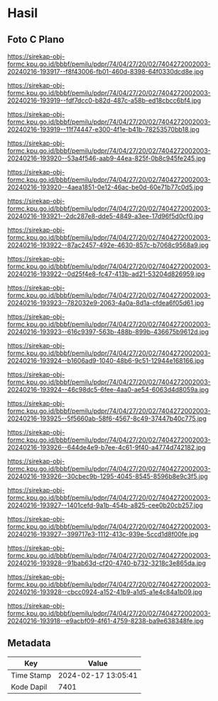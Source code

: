 # Hasil

## Foto C Plano

https://sirekap-obj-formc.kpu.go.id/bbbf/pemilu/pdpr/74/04/27/20/02/7404272002003-20240216-193917--f8f43006-fb01-460d-8398-64f0330dcd8e.jpg

https://sirekap-obj-formc.kpu.go.id/bbbf/pemilu/pdpr/74/04/27/20/02/7404272002003-20240216-193919--fdf7dcc0-b82d-487c-a58b-ed18cbcc6bf4.jpg

https://sirekap-obj-formc.kpu.go.id/bbbf/pemilu/pdpr/74/04/27/20/02/7404272002003-20240216-193919--11f74447-e300-4f1e-b41b-78253570bb18.jpg

https://sirekap-obj-formc.kpu.go.id/bbbf/pemilu/pdpr/74/04/27/20/02/7404272002003-20240216-193920--53a4f546-aab9-44ea-825f-0b8c945fe245.jpg

https://sirekap-obj-formc.kpu.go.id/bbbf/pemilu/pdpr/74/04/27/20/02/7404272002003-20240216-193920--4aea1851-0e12-46ac-be0d-60e71b77c0d5.jpg

https://sirekap-obj-formc.kpu.go.id/bbbf/pemilu/pdpr/74/04/27/20/02/7404272002003-20240216-193921--2dc287e8-dde5-4849-a3ee-17d96f5d0cf0.jpg

https://sirekap-obj-formc.kpu.go.id/bbbf/pemilu/pdpr/74/04/27/20/02/7404272002003-20240216-193922--87ac2457-492e-4630-857c-b7068c9568a9.jpg

https://sirekap-obj-formc.kpu.go.id/bbbf/pemilu/pdpr/74/04/27/20/02/7404272002003-20240216-193922--0d25f4e8-fc47-413b-ad21-53204d826959.jpg

https://sirekap-obj-formc.kpu.go.id/bbbf/pemilu/pdpr/74/04/27/20/02/7404272002003-20240216-193923--782032e9-2063-4a0a-8d1a-cfdea6f05d61.jpg

https://sirekap-obj-formc.kpu.go.id/bbbf/pemilu/pdpr/74/04/27/20/02/7404272002003-20240216-193923--616c9397-563b-488b-899b-436675b9612d.jpg

https://sirekap-obj-formc.kpu.go.id/bbbf/pemilu/pdpr/74/04/27/20/02/7404272002003-20240216-193924--b1606ad9-1040-48b6-9c51-12944e168166.jpg

https://sirekap-obj-formc.kpu.go.id/bbbf/pemilu/pdpr/74/04/27/20/02/7404272002003-20240216-193924--46c98dc5-6fee-4aa0-ae54-6063d4d8059a.jpg

https://sirekap-obj-formc.kpu.go.id/bbbf/pemilu/pdpr/74/04/27/20/02/7404272002003-20240216-193925--5f5660ab-58f6-4567-8c49-37447b40c775.jpg

https://sirekap-obj-formc.kpu.go.id/bbbf/pemilu/pdpr/74/04/27/20/02/7404272002003-20240216-193926--644de4e9-b7ee-4c61-9f40-a4774d742182.jpg

https://sirekap-obj-formc.kpu.go.id/bbbf/pemilu/pdpr/74/04/27/20/02/7404272002003-20240216-193926--30cbec9b-1295-4045-8545-8596b8e9c3f5.jpg

https://sirekap-obj-formc.kpu.go.id/bbbf/pemilu/pdpr/74/04/27/20/02/7404272002003-20240216-193927--1401cefd-9a1b-454b-a825-cee0b20cb257.jpg

https://sirekap-obj-formc.kpu.go.id/bbbf/pemilu/pdpr/74/04/27/20/02/7404272002003-20240216-193927--399717e3-1112-413c-939e-5ccd1d8f00fe.jpg

https://sirekap-obj-formc.kpu.go.id/bbbf/pemilu/pdpr/74/04/27/20/02/7404272002003-20240216-193928--91bab63d-cf20-4740-b732-3218c3e865da.jpg

https://sirekap-obj-formc.kpu.go.id/bbbf/pemilu/pdpr/74/04/27/20/02/7404272002003-20240216-193928--cbcc0924-a152-41b9-a1d5-a1e4c84a1b09.jpg

https://sirekap-obj-formc.kpu.go.id/bbbf/pemilu/pdpr/74/04/27/20/02/7404272002003-20240216-193918--e9acbf09-4f61-4759-8238-ba9e638348fe.jpg


## Metadata

| Key        | Value               |
| ---------- | ------------------- |
| Time Stamp | 2024-02-17 13:05:41 |
| Kode Dapil | 7401                |



